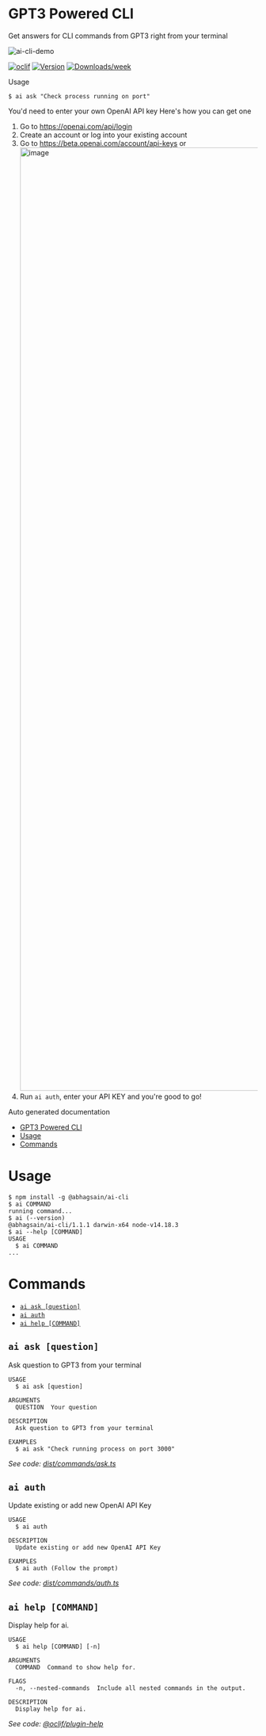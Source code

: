 # GPT3 Powered CLI

Get answers for CLI commands from GPT3 right from your terminal

![ai-cli-demo](https://user-images.githubusercontent.com/36589645/202102237-6666f461-1aa8-496a-9438-de15cee1696e.gif)
<!-- <img src="https://user-images.githubusercontent.com/36589645/202102237-6666f461-1aa8-496a-9438-de15cee1696e.gif" width="900" height="600"/> -->


[![oclif](https://img.shields.io/badge/cli-oclif-brightgreen.svg)](https://oclif.io)
[![Version](https://img.shields.io/npm/v/@abhagsain/ai-cli.svg)](https://npmjs.org/package/@abhagsain/ai-cli)
[![Downloads/week](https://img.shields.io/npm/dw/@abhagsain/ai-cli.svg)](https://npmjs.org/package/@abhagsain/ai-cli)

Usage

```
$ ai ask "Check process running on port"
```

You'd need to enter your own OpenAI API key
Here's how you can get one

1. Go to https://openai.com/api/login
2. Create an account or log into your existing account
3. Go to https://beta.openai.com/account/api-keys or
   <img width="1904" alt="image" src="https://user-images.githubusercontent.com/36589645/202097820-dc6905e6-4514-413b-980f-169c35ffef9a.png">
4. Run `ai auth`, enter your API KEY and you're good to go!

Auto generated documentation

<!-- toc -->
* [GPT3 Powered CLI](#gpt3-powered-cli)
* [Usage](#usage)
* [Commands](#commands)
<!-- tocstop -->

# Usage

<!-- usage -->
```sh-session
$ npm install -g @abhagsain/ai-cli
$ ai COMMAND
running command...
$ ai (--version)
@abhagsain/ai-cli/1.1.1 darwin-x64 node-v14.18.3
$ ai --help [COMMAND]
USAGE
  $ ai COMMAND
...
```
<!-- usagestop -->

# Commands

<!-- commands -->
* [`ai ask [question]`](#ai-ask-question)
* [`ai auth`](#ai-auth)
* [`ai help [COMMAND]`](#ai-help-command)

## `ai ask [question]`

Ask question to GPT3 from your terminal

```
USAGE
  $ ai ask [question]

ARGUMENTS
  QUESTION  Your question

DESCRIPTION
  Ask question to GPT3 from your terminal

EXAMPLES
  $ ai ask "Check running process on port 3000"
```

_See code: [dist/commands/ask.ts](https://github.com/abhagsain/ai-cli/blob/v1.1.1/dist/commands/ask.ts)_

## `ai auth`

Update existing or add new OpenAI API Key

```
USAGE
  $ ai auth

DESCRIPTION
  Update existing or add new OpenAI API Key

EXAMPLES
  $ ai auth (Follow the prompt)
```

_See code: [dist/commands/auth.ts](https://github.com/abhagsain/ai-cli/blob/v1.1.1/dist/commands/auth.ts)_

## `ai help [COMMAND]`

Display help for ai.

```
USAGE
  $ ai help [COMMAND] [-n]

ARGUMENTS
  COMMAND  Command to show help for.

FLAGS
  -n, --nested-commands  Include all nested commands in the output.

DESCRIPTION
  Display help for ai.
```

_See code: [@oclif/plugin-help](https://github.com/oclif/plugin-help/blob/v5.1.17/src/commands/help.ts)_
<!-- commandsstop -->
